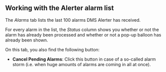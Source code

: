 ## Working with the Alerter alarm list

The *Alarms* tab lists the last 100 alarms DMS Alerter has received.

For every alarm in the list, the *Status* column shows you whether or not the alarm has already been processed and whether or not a pop-up balloon has already been shown.

On this tab, you also find the following button:

- **Cancel Pending Alarms**: Click this button in case of a so-called alarm storm (i.e. when huge amounts of alarms are coming in all at once).
